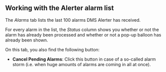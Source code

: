 ## Working with the Alerter alarm list

The *Alarms* tab lists the last 100 alarms DMS Alerter has received.

For every alarm in the list, the *Status* column shows you whether or not the alarm has already been processed and whether or not a pop-up balloon has already been shown.

On this tab, you also find the following button:

- **Cancel Pending Alarms**: Click this button in case of a so-called alarm storm (i.e. when huge amounts of alarms are coming in all at once).
